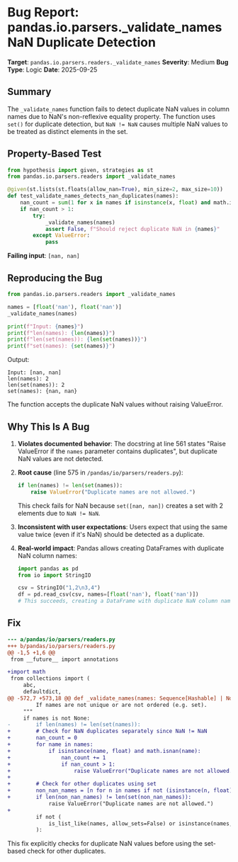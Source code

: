 # Bug Report: pandas.io.parsers._validate_names NaN Duplicate Detection

**Target**: `pandas.io.parsers.readers._validate_names`
**Severity**: Medium
**Bug Type**: Logic
**Date**: 2025-09-25

## Summary

The `_validate_names` function fails to detect duplicate NaN values in column names due to NaN's non-reflexive equality property. The function uses `set()` for duplicate detection, but `NaN != NaN` causes multiple NaN values to be treated as distinct elements in the set.

## Property-Based Test

```python
from hypothesis import given, strategies as st
from pandas.io.parsers.readers import _validate_names

@given(st.lists(st.floats(allow_nan=True), min_size=2, max_size=10))
def test_validate_names_detects_nan_duplicates(names):
    nan_count = sum(1 for x in names if isinstance(x, float) and math.isnan(x))
    if nan_count > 1:
        try:
            _validate_names(names)
            assert False, f"Should reject duplicate NaN in {names}"
        except ValueError:
            pass
```

**Failing input**: `[nan, nan]`

## Reproducing the Bug

```python
from pandas.io.parsers.readers import _validate_names

names = [float('nan'), float('nan')]
_validate_names(names)

print(f"Input: {names}")
print(f"len(names): {len(names)}")
print(f"len(set(names)): {len(set(names))}")
print(f"set(names): {set(names)}")
```

Output:
```
Input: [nan, nan]
len(names): 2
len(set(names)): 2
set(names): {nan, nan}
```

The function accepts the duplicate NaN values without raising ValueError.

## Why This Is A Bug

1. **Violates documented behavior**: The docstring at line 561 states "Raise ValueError if the `names` parameter contains duplicates", but duplicate NaN values are not detected.

2. **Root cause** (line 575 in `/pandas/io/parsers/readers.py`):
   ```python
   if len(names) != len(set(names)):
       raise ValueError("Duplicate names are not allowed.")
   ```
   This check fails for NaN because `set([nan, nan])` creates a set with 2 elements due to `NaN != NaN`.

3. **Inconsistent with user expectations**: Users expect that using the same value twice (even if it's NaN) should be detected as a duplicate.

4. **Real-world impact**: Pandas allows creating DataFrames with duplicate NaN column names:
   ```python
   import pandas as pd
   from io import StringIO

   csv = StringIO("1,2\n3,4")
   df = pd.read_csv(csv, names=[float('nan'), float('nan')])
   # This succeeds, creating a DataFrame with duplicate NaN column names
   ```

## Fix

```diff
--- a/pandas/io/parsers/readers.py
+++ b/pandas/io/parsers/readers.py
@@ -1,5 +1,6 @@
 from __future__ import annotations

+import math
 from collections import (
     abc,
     defaultdict,
@@ -572,7 +573,18 @@ def _validate_names(names: Sequence[Hashable] | None) -> None:
         If names are not unique or are not ordered (e.g. set).
     """
     if names is not None:
-        if len(names) != len(set(names)):
+        # Check for NaN duplicates separately since NaN != NaN
+        nan_count = 0
+        for name in names:
+            if isinstance(name, float) and math.isnan(name):
+                nan_count += 1
+                if nan_count > 1:
+                    raise ValueError("Duplicate names are not allowed.")
+
+        # Check for other duplicates using set
+        non_nan_names = [n for n in names if not (isinstance(n, float) and math.isnan(n))]
+        if len(non_nan_names) != len(set(non_nan_names)):
             raise ValueError("Duplicate names are not allowed.")
+
         if not (
             is_list_like(names, allow_sets=False) or isinstance(names, abc.KeysView)
         ):
```

This fix explicitly checks for duplicate NaN values before using the set-based check for other duplicates.